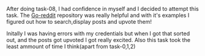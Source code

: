 After doing task-08, I had confidence in myself and I decided to attempt this task. The [Go-reddit](https://github.com/vartanbeno/go-reddit) repository was really helpful and with it's examples I figured out how to search,display posts and upvote them!

Initally I was having errors with my credentials but when I got that sorted out, and the posts got upvoted I got really excited. Also this task took the least ammount of time I think(apart from task-0,1,2)
